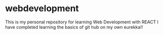 # webdevelopment
This is my personal repository for learning Web Development with REACT
I have completed learning the basics of git hub on my own
eurekka!!


